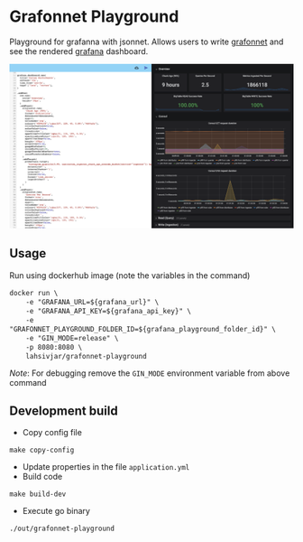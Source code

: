 # Grafonnet Playground
Playground for grafanna with jsonnet. Allows users to write [grafonnet](https://github.com/grafana/grafonnet-lib) and see the rendered [grafana](https://grafana.com/) dashboard.

![Grafonnet playground example](assets/grafonnet-example.png)

## Usage

Run using dockerhub image (note the variables in the command)

```
docker run \
    -e "GRAFANA_URL=${grafana_url}" \
    -e "GRAFANA_API_KEY=${grafana_api_key}" \
    -e "GRAFONNET_PLAYGROUND_FOLDER_ID=${grafana_playground_folder_id}" \
    -e "GIN_MODE=release" \
    -p 8080:8080 \
    lahsivjar/grafonnet-playground
```

*Note*: For debugging remove the `GIN_MODE` environment variable from above command

## Development build
- Copy config file
```
make copy-config
```
- Update properties in the file `application.yml`
- Build code
```
make build-dev
```
- Execute go binary
```
./out/grafonnet-playground
```
